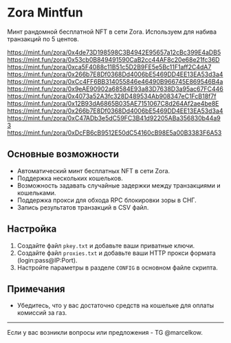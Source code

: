 # Zora Mintfun

Минт рандомной бесплатной NFT в сети Zora. 
Используем для набива транзакций по 5 центов.

https://mint.fun/zora/0x4de73D198598C3B4942E95657a12cBc399E4aDB5
https://mint.fun/zora/0x53cb0B849491590CaB2cc44AF8c20e68e21fc36D
https://mint.fun/zora/0xca5F4088c11B51c5D2B9FE5e5Bc11F1aff2C4dA7
https://mint.fun/zora/0x266b7E8Df0368Dd4006bE5469DD4EE13EA53d3a4
https://mint.fun/zora/0xCc4FF6BB314055846e46490B966745E869546B4a
https://mint.fun/zora/0x9eAE90902a68584E93a83D7638D3a95ac67FC446
https://mint.fun/zora/0x4073a52A3fc328D489534Ab908347eC1FcB18f7f
https://mint.fun/zora/0x12B93dA6865B035AE7151067C8d264Af2ae4be8E
https://mint.fun/zora/0x266b7E8Df0368Dd4006bE5469DD4EE13EA53d3a4
https://mint.fun/zora/0xC47ADb3e5dC59FC3B41d92205ABa356830b44a93
https://mint.fun/zora/0xDcFB6cB9512E50dC54160cB98E5a00B3383F6A53

## Основные возможности

- Автоматический минт бесплатных NFT в сети Zora.
- Поддержка нескольких кошельков.
- Возможность задавать случайные задержки между транзакциями и кошельками.
- Поддержка прокси для обхода RPC блокировки зоры в СНГ.
- Запись результатов транзакций в CSV файл.

## Настройка

1. Создайте файл `pkey.txt` и добавьте ваши приватные ключи.
2. Создайте файл `proxies.txt` и добавьте ваши HTTP прокси формата (login:pass@IP:Port).
3. Настройте параметры в разделе `CONFIG` в основном файле скрипта.

## Примечания

- Убедитесь, что у вас достаточно средств на кошельке для оплаты комиссий за газ.

---

Если у вас возникли вопросы или предложения - TG @marcelkow.
